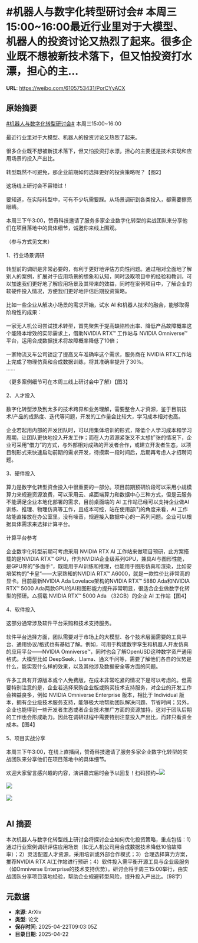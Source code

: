 # #机器人与数字化转型研讨会# 本周三15:00~16:00最近行业里对于大模型、机器人的投资讨论又热烈了起来。很多企业既不想被新技术落下，但又怕投资打水漂，担心的主...

**URL**: https://weibo.com/6105753431/PorCYyACX

## 原始摘要

<a href="https://m.weibo.cn/search?containerid=231522type%3D1%26t%3D10%26q%3D%23%E6%9C%BA%E5%99%A8%E4%BA%BA%E4%B8%8E%E6%95%B0%E5%AD%97%E5%8C%96%E8%BD%AC%E5%9E%8B%E7%A0%94%E8%AE%A8%E4%BC%9A%23&amp;extparam=%23%E6%9C%BA%E5%99%A8%E4%BA%BA%E4%B8%8E%E6%95%B0%E5%AD%97%E5%8C%96%E8%BD%AC%E5%9E%8B%E7%A0%94%E8%AE%A8%E4%BC%9A%23" data-hide=""><span class="surl-text">#机器人与数字化转型研讨会#</span></a> 本周三15:00~16:00<br><br>最近行业里对于大模型、机器人的投资讨论又热烈了起来。<br><br>很多企业既不想被新技术落下，但又怕投资打水漂，担心的主要还是技术实现和应用场景的投入产出比。<br><br>转型既然不可避免，那企业前期如何选择更好的投资策略呢？【图2】  <br><br>这场线上研讨会不容错过！<br><br>要知道，在实际转型中，可有不少坑需要踩。从场景调研到各类投入，都需要擦亮眼睛。<br><br>本周三下午3:00，赞奇科技邀请了服务多家企业数字化转型的实战团队来分享他们在项目落地中的具体细节，诚邀你来线上围观。<br><br>（参与方式见文末）<br><br>1、行业场景调研  <br><br>转型前的调研是非常必要的，有利于更好地评估方向性问题。通过相对全面地了解别人的案例，扩展对于应用场景的想象和认知，同时汲取项目中的经验和教训，可以加速我们更好地了解应用场景及其带来的效益，同时在案例项目中，了解企业的软硬件投入情况，方便我们更好地评估后期投资策略。<br><br>比如一些企业从解决小场景的需求开始，试水 AI 和机器人技术的融合，能够取得阶段性的成果：<br><br>一家无人机公司尝试技术转型，首先聚焦于提高缺陷检出率、降低产品故障概率这个能降本增效的实际需求上，借助NVIDIA RTX™ 工作站与 NVIDIA Omniverse™平台，运用合成数据技术将故障概率降低了10倍；  <br><br>一家物流叉车公司锁定了提高叉车准确率这个需求，服务商在 NVIDIA RTX工作站上完成了物理仿真和合成数据训练，将其准确率提升了30%。  <br>……  <br><br>（更多案例细节可在本周三线上研讨会中了解）【图3】  <br><br>2、人才投入  <br><br>数字化转型涉及到太多的技术跨界和业务理解，需要整合人才资源，鉴于目前技术/产品的成熟度、迭代等问题，开发的工作量会比较大，学习成本相对也高。<br><br>企业若起用内部的开发团队时，可以用集体培训的形式，降低个人学习成本和学习周期，让团队更快地投入开发工作；而在人力资源紧张又不太想扩张的情况下，企业可采用“借力”的方式，与外部相对成熟的开发者合作，或建立开发者生态，以项目制形式来快速启动前期的需求开发，待摸索一段时间后，后期再考虑人才招聘问题。<br><br>3、硬件投入  <br><br>算力是数字化转型资金投入中很重要的一部分。项目前期预研阶段可以采用小规模算力来规避资源浪费，可以采用云、桌面端算力和数据中心三种方式，但是云服务不能满足企业本地化部署的需求，目前桌面端的 AI 工作站已经可以支持企业做AI 训练、推理、物理仿真等工作，且成本可控，站在使用部门的角度来看，AI 工作站能直接放在办公室里，没有噪音，规避接入数据中心的一系列问题。企业可以根据具体需求来选择计算平台。<br><br>计算平台参考  <br><br>企业数字化转型前期可考虑采用 NVIDIA RTX AI 工作站来做项目预研，此方案搭载的是NVIDIA RTX™ GPU，作为NVIDIA企业级系列GPU，兼具AI与图形性能，是GPU界的”多面手“，既能用于AI训练和推理，也能用于图形仿真和渲染，比如安培架构的”卡皇“——大家熟知的NVIDIA RTX™ A6000，就是一款性价比非常高的显卡。目前最新NVIDIA Ada Lovelace架构的NVIDIA RTX™ 5880 Ada和NVIDIA RTX™ 5000 Ada两款GPU的AI和图形能力提升非常明显，很适合企业做数字化转型的预研。△搭载 NVIDIA RTX™ 5000 Ada （32GB）的企业 AI 工作站【图4】 <br><br>4、软件投入  <br><br>这部分通常涉及软件平台采购和技术支持服务。<br><br>软件平台选择方面，团队需要对于市场上的大模型、各个技术层面需要的工具平台、通用协议/格式也有基础了解。例如，可用于构建数字孪生和机器人开发仿真的应用平台——NVIDIA Omniverse™，同时也会了解OpenUSD这种数字资产通用格式。大模型比如 DeepSeek，Llama、通义千问等，需要了解他们各自的优势是什么，能实现什么样的效果，以及其他涉及数据安全等方面的问题。<br><br>许多工具有开源版本或个人免费版，在成本非常吃紧的情况下是可以考虑的。但需要特别注意的是，企业若选择采购企业版或购买技术支持服务，对企业的开发工作会裨益良多，例如 NVIDIA Omniverse Enterprise 版本，相比于 Individual 版本，拥有企业级技术服务支持，能够极大地帮助团队解决问题、节省时间；另外，企业也能得到一些开发者生态或者企业技术推广方面的资源加持，这对于团队后期的工作也会形成助力。因此在调研过程中需要特别注意投入产出比，而非只看资金成本。【图4】<br><br>5、项目实战分享  <br><br>本周三下午3:00，在线上直播间，赞奇科技邀请了服务多家企业数字化转型的实战团队来分享他们在项目落地中的具体细节。<br><br>欢迎大家留言感兴趣的内容，演讲嘉宾届时会予以回复！扫码预约~<img style="" src="https://tvax4.sinaimg.cn/large/006Fd7o3gy1i0pmuist4nj30zk0h2mza.jpg" referrerpolicy="no-referrer"><br><br><img style="" src="https://tvax1.sinaimg.cn/large/006Fd7o3gy1i0pmuit0fzj30zk0nbgph.jpg" referrerpolicy="no-referrer"><br><br><img style="" src="https://tvax2.sinaimg.cn/large/006Fd7o3gy1i0pmuiuglwj30zk1lctgf.jpg" referrerpolicy="no-referrer"><br><br>

## AI 摘要

本次机器人与数字化转型线上研讨会将探讨企业如何优化投资策略，重点包括：1）通过行业案例调研评估应用场景（如无人机公司用合成数据技术降低10倍故障率）；2）灵活配置人才资源，采用培训或外部合作模式；3）合理选择算力方案，推荐NVIDIA RTX AI工作站进行预研；4）软件投入需平衡开源工具与企业级服务（如Omniverse Enterprise的技术支持优势）。研讨会将于周三15:00举行，由实战团队分享项目落地经验，帮助企业规避转型风险，提升投入产出比。（98字）

## 元数据

- **来源**: ArXiv
- **类型**: 论文
- **保存时间**: 2025-04-22T09:03:05Z
- **目录日期**: 2025-04-22
